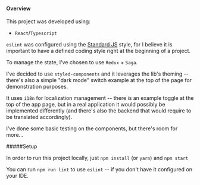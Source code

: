 #### Overview

This project was developed using:
- `React`/`Typescript`

`eslint` was configured using the [Standard JS](https://standardjs.com/) style, for I believe it is important to have a defined coding style right at the beginning of a project.

To manage the state, I've chosen to use `Redux` + `Saga`.

I've decided to use `styled-components` and it leverages the lib's theming -- there's also a simple "dark mode" switch example at the top of the page for demonstration purposes.

It uses `i18n` for localization management -- there is an example toggle at the top of the app page, but in a real application it would possibly be implemented differently (and there's also the backend that would require to be translated accordingly).


I've done some basic testing on the components, but there's room for more...

#####Setup

In order to run this project locally, just `npm install` (or `yarn`) and `npm start`

You can run `npm run lint` to use `eslint` -- if you don't have it configured on your IDE.


